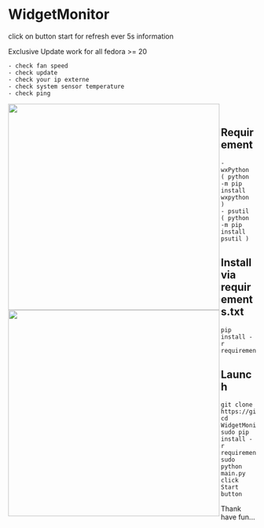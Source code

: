# WidgetMonitor  
  
click on button start for refresh ever 5s information 

Exclusive Update work for all fedora >= 20  

```
- check fan speed
- check update
- check your ip externe
- check system sensor temperature
- check ping
```

<a href="url"><img src="https://www.cuby-hebergs.com/dl/images/github/WidgetMonitor/main3.png" align="left" height="420" width="430" ></a>  
<a href="url"><img src="https://www.cuby-hebergs.com/dl/images/github/WidgetMonitor/mains3_update.png" align="left" height="420" width="430" ></a>



## Requirement  
```
- wxPython ( python -m pip install wxpython )
- psutil ( python -m pip install psutil )

```
## Install via requirements.txt
```
pip install -r requirements.txt
```


## Launch 
```
git clone https://github.com/vBlackOut/WidgetMonitor
cd WidgetMonitor
sudo pip install -r requirements.txt
sudo python main.py
click Start button
```

Thank have fun...

